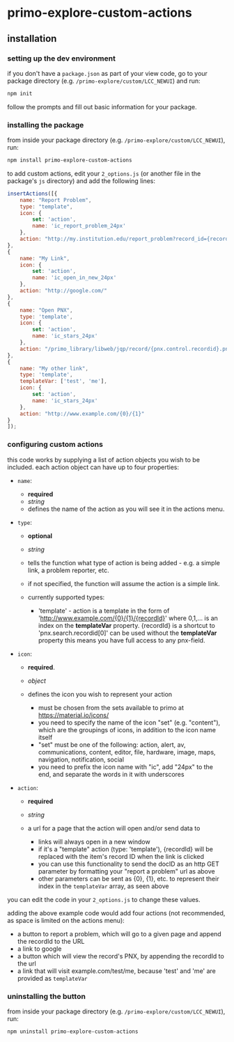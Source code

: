 # primo-explore-custom-actions

## installation

### setting up the dev environment

if you don't have a `package.json` as part of your view code, go to your package directory (e.g. `/primo-explore/custom/LCC_NEWUI`) and run:

```sh
npm init
```

follow the prompts and fill out basic information for your package.

### installing the package

from inside your package directory (e.g. `/primo-explore/custom/LCC_NEWUI`), run:

```sh
npm install primo-explore-custom-actions
```

to add custom actions, edit your `2_options.js` (or another file in the package's `js` directory) and add the following lines:

```javascript
insertActions([{
    name: "Report Problem",
    type: "template",
    icon: {
        set: 'action',
        name: 'ic_report_problem_24px'
    },
    action: "http://my.institution.edu/report_problem?record_id={recordId}"
},
{
    name: "My Link",
    icon: {
        set: 'action',
        name: 'ic_open_in_new_24px'
    },
    action: "http://google.com/"
},
{
    name: "Open PNX",
    type: 'template',        
    icon: {
        set: 'action',
        name: 'ic_stars_24px'
    },
    action: "/primo_library/libweb/jqp/record/{pnx.control.recordid}.pnx"
},
{
    name: "My other link",
    type: 'template',        
    templateVar: ['test', 'me'],
    icon: {
        set: 'action',
        name: 'ic_stars_24px'
    },
    action: "http://www.example.com/{0}/{1}"
}
]);
```

### configuring custom actions

this code works by supplying a list of action objects you wish to be included. each action object can have up to four properties:

- `name`:

  - **required**
  - _string_
  - defines the name of the action as you will see it in the actions menu.

- `type`:

  - **optional**
  - _string_
  - tells the function what type of action is being added - e.g. a simple link, a problem reporter, etc.
  - if not specified, the function will assume the action is a simple link.
  - currently supported types:

    - 'template' - action is a template in the form of '<http://www.example.com/{0}/{1}/{recordId}>' where 0,1,... is an index on the **templateVar** property. {recordId} is a shortcut to 'pnx.search.recordid[0]' can be used without the **templateVar** property this means you have full access to any pnx-field.

- `icon`:

  - **required**.
  - _object_
  - defines the icon you wish to represent your action

    - must be chosen from the sets available to primo at <https://material.io/icons/>
    - you need to specify the name of the icon "set" (e.g. "content"), which are the groupings of icons, in addition to the icon name itself
    - "set" must be one of the following: action, alert, av, communications, content, editor, file, hardware, image, maps, navigation, notification, social
    - you need to prefix the icon name with "ic", add "24px" to the end, and separate the words in it with underscores

- `action`:

  - **required**
  - _string_
  - a url for a page that the action will open and/or send data to

    - links will always open in a new window
    - if it's a "template" action (type: 'template'), {recordId} will be replaced with the item's record ID when the link is clicked
    - you can use this functionality to send the docID as an http GET parameter by formatting your "report a problem" url as above
    - other parameters can be sent as {0}, {1}, etc. to represent their index in the `templateVar` array, as seen above

you can edit the code in your `2_options.js` to change these values.

adding the above example code would add four actions (not recommended, as space is limited on the actions menu):

- a button to report a problem, which will go to a given page and append the recordId to the URL
- a link to google
- a button which will view the record's PNX, by appending the recordId to the url
- a link that will visit example.com/test/me, because 'test' and 'me' are provided as `templateVar`

### uninstalling the button

from inside your package directory (e.g. `/primo-explore/custom/LCC_NEWUI`), run:

```sh
npm uninstall primo-explore-custom-actions
```
